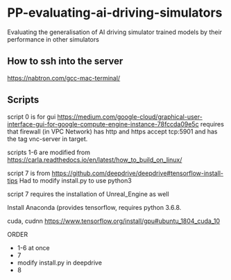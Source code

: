 # PP-evaluating-ai-driving-simulators
Evaluating the generalisation of AI driving simulator trained models by their performance in other simulators

## How to ssh into the server
https://nabtron.com/gcc-mac-terminal/

## Scripts
script 0 is for gui
https://medium.com/google-cloud/graphical-user-interface-gui-for-google-compute-engine-instance-78fccda09e5c
requires that firewall (in VPC Network) has http and https accept tcp:5901 and has the tag vnc-server in target.

scripts 1-6 are modified from
https://carla.readthedocs.io/en/latest/how_to_build_on_linux/

script 7 is from 
https://github.com/deepdrive/deepdrive#tensorflow-install-tips
Had to modify install.py to use python3

script 7 requires the installation of Unreal_Engine as well

Install Anaconda (provides tensorflow, requires python 3.6.8.

cuda, cudnn https://www.tensorflow.org/install/gpu#ubuntu_1804_cuda_10

ORDER
- 1-6 at once
- 7
- modify install.py in deepdrive
- 8
